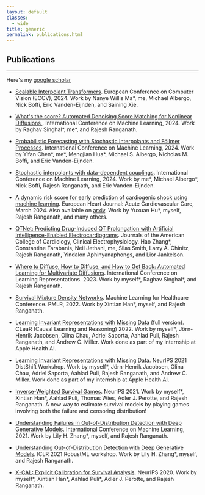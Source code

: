```yaml
---
layout: default
classes:
  - wide
title: generic
permalink: publications.html
---
```


## Publications

* * * 

Here's my [google scholar](https://scholar.google.fr/citations?hl=en&user=-oKlMZUAAAAJ&view_op=list_works&sortby=pubdate)

<!--
* forthcoming: A Primer on Spurious Correlations in Out-of-distribution Generalization.
Forthcoming, 2024. Work by Aahlad Puli, Yoav wald, me, Maggie Makar, and Rajesh Ranganath.

* forthcoming: Does it really transport? A grounded validation of transportability and its application to EHR-based risk models for Coronary Artery Disease.
Forthcoming, 2024. Work by Shreyas Bhave\*, Aahlad Puli\*, me\*, Mert Ketenci, Noémie Elhadad, Adler Perotte and Rajesh Ranganath.
-->
* [Scalable Interpolant Transformers](https://arxiv.org/abs/2401.08740).
European Conference on Computer Vision (ECCV), 2024.
Work by Nanye Willis Ma\*, me, Michael Albergo, Nick Boffi, Eric Vanden-Eijnden, and Saining Xie.

*  [What's the score? Automated Denoising Score Matching for Nonlinear Diffusions
](https://arxiv.org/abs/2407.07998).
International Conference on Machine Learning, 2024.
Work by Raghav Singhal\*, me\*, and Rajesh Ranganath.

* [Probabilistic Forecasting with Stochastic Interpolants and Föllmer Processes](https://arxiv.org/abs/2403.13724).
International Conference on Machine Learning, 2024. 
Work by Yifan Chen\*, me\*, Mengjian Hua\*, Michael S. Albergo, Nicholas M. Boffi, and Eric Vanden-Eijnden.

* [Stochastic interpolants with data-dependent couplings](https://arxiv.org/abs/2310.03725).
International Conference on Machine Learning, 2024. 
Work by me\*, Michael Albergo\*, Nick Boffi, Rajesh Ranganath, and Eric Vanden-Eijnden.

* [A dynamic risk score for early prediction of cardiogenic shock using machine learning](https://academic.oup.com/ehjacc/advance-article/doi/10.1093/ehjacc/zuae037/7633877?utm_source=authortollfreelink&utm_campaign=ehjacc&utm_medium=email&guestAccessKey=6cc48bdf-d527-4bc1-ab47-a98c71cd0bcf). 
European Heart Journal: Acute Cardiovascular Care, March 2024. 
Also available on [arxiv](https://arxiv.org/abs/2303.12888). 
Work by Yuxuan Hu\*, myself, Rajesh Ranganath, and many others.

* [QTNet: Predicting Drug-Induced QT Prolongation with Artificial Intelligence-Enabled Electrocardiograms](https://papers.ssrn.com/sol3/papers.cfm?abstract_id=4554451).
Journals of the American College of Cardiology, Clinical Electrophysiology. Hao Zhang\*, Constantine Tarabanis, Neil Jethani, me, Silas Smith, Larry A. Chinitz, Rajesh Ranganath, Yindalon Aphinyanaphongs, and Lior Jankelson.

* [Where to Diffuse, How to Diffuse, and How to Get Back: Automated Learning for Multivariate Diffusions](https://arxiv.org/abs/2302.07261).
International Conference on Learning Representations. 2023.
Work by myself\*, Raghav Singhal\*, and Rajesh Ranganath.

* [Survival Mixture Density Networks](https://arxiv.org/pdf/2208.10759.pdf).
Machine Learning for Healthcare Conference. PMLR, 2022.
Work by Xintian Han\*, myself, and Rajesh Ranganath.

* [Learning Invariant Representations with Missing Data](https://arxiv.org/pdf/2112.00881.pdf) (full version). 
CLeaR (Causal Learning and Reasoning) 2022.
Work by myself\*, Jörn-Henrik Jacobsen, Olina Chau, Adriel Saporta, Aahlad Puli, Rajesh Ranganath, and Andrew C. Miller. Work done as
part of my internship at Apple Health AI.

* [Learning Invariant Representations with Missing Data](https://arxiv.org/pdf/2112.00881.pdf). NeurIPS 2021 DistShift Workshop. 
Work by myself\*, Jörn-Henrik Jacobsen, Olina Chau, Adriel Saporta, Aahlad Puli, Rajesh Ranganath, and Andrew C. Miller. Work done as
part of my internship at Apple Health AI.

* [Inverse-Weighted Survival Games](https://arxiv.org/pdf/2111.08175.pdf). NeurIPS 2021. 
Work by myself\*, Xintian Han\*, Aahlad Puli, Thomas Wies, Adler J. Perotte, and Rajesh Ranganath. A new way to estimate survival models by playing games involving both the failure and censoring distribution!

* [Understanding Failures in Out-of-Distribution Detection with Deep Generative Models](https://arxiv.org/pdf/2107.06908.pdf). 
International Conference on Machine Learning, 2021.
Work by Lily H. Zhang\*, myself, and Rajesh Ranganath.

* [Understanding Out-of-Distribution Detection with Deep Generative Models](https://sites.google.com/connect.hku.hk/robustml-2021/accepted-papers/paper-045). 
ICLR 2021 RobustML workshop. 
Work by Lily H. Zhang\*, myself, and Rajesh Ranganath.

* [X-CAL: Explicit Calibration for Survival Analysis](https://arxiv.org/pdf/2101.05346.pdf). 
NeurIPS 2020. 
Work by myself\*, Xintian Han\*, Aahlad Puli\*, Adler J. Perotte, and Rajesh Ranganath. 

